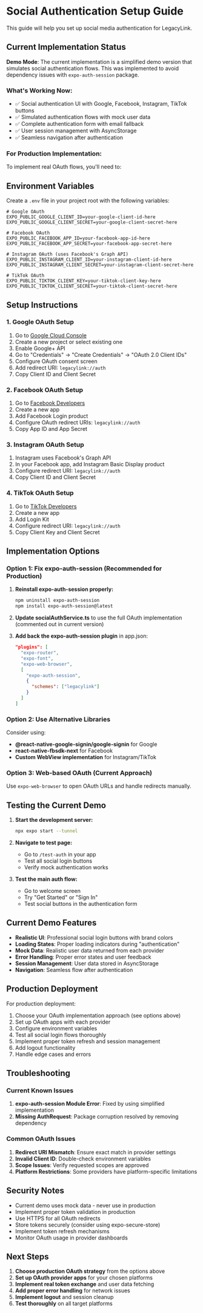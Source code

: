 # Social Authentication Setup Guide

This guide will help you set up social media authentication for LegacyLink.

## Current Implementation Status

**Demo Mode**: The current implementation is a simplified demo version that simulates social authentication flows. This was implemented to avoid dependency issues with `expo-auth-session` package.

### What's Working Now:
- ✅ Social authentication UI with Google, Facebook, Instagram, TikTok buttons
- ✅ Simulated authentication flows with mock user data
- ✅ Complete authentication form with email fallback
- ✅ User session management with AsyncStorage
- ✅ Seamless navigation after authentication

### For Production Implementation:

To implement real OAuth flows, you'll need to:

## Environment Variables

Create a `.env` file in your project root with the following variables:

```env
# Google OAuth
EXPO_PUBLIC_GOOGLE_CLIENT_ID=your-google-client-id-here
EXPO_PUBLIC_GOOGLE_CLIENT_SECRET=your-google-client-secret-here

# Facebook OAuth
EXPO_PUBLIC_FACEBOOK_APP_ID=your-facebook-app-id-here
EXPO_PUBLIC_FACEBOOK_APP_SECRET=your-facebook-app-secret-here

# Instagram OAuth (uses Facebook's Graph API)
EXPO_PUBLIC_INSTAGRAM_CLIENT_ID=your-instagram-client-id-here
EXPO_PUBLIC_INSTAGRAM_CLIENT_SECRET=your-instagram-client-secret-here

# TikTok OAuth
EXPO_PUBLIC_TIKTOK_CLIENT_KEY=your-tiktok-client-key-here
EXPO_PUBLIC_TIKTOK_CLIENT_SECRET=your-tiktok-client-secret-here
```

## Setup Instructions

### 1. Google OAuth Setup

1. Go to [Google Cloud Console](https://console.cloud.google.com/)
2. Create a new project or select existing one
3. Enable Google+ API
4. Go to "Credentials" → "Create Credentials" → "OAuth 2.0 Client IDs"
5. Configure OAuth consent screen
6. Add redirect URI: `legacylink://auth`
7. Copy Client ID and Client Secret

### 2. Facebook OAuth Setup

1. Go to [Facebook Developers](https://developers.facebook.com/)
2. Create a new app
3. Add Facebook Login product
4. Configure OAuth redirect URIs: `legacylink://auth`
5. Copy App ID and App Secret

### 3. Instagram OAuth Setup

1. Instagram uses Facebook's Graph API
2. In your Facebook app, add Instagram Basic Display product
3. Configure redirect URI: `legacylink://auth`
4. Copy Client ID and Client Secret

### 4. TikTok OAuth Setup

1. Go to [TikTok Developers](https://developers.tiktok.com/)
2. Create a new app
3. Add Login Kit
4. Configure redirect URI: `legacylink://auth`
5. Copy Client Key and Client Secret

## Implementation Options

### Option 1: Fix expo-auth-session (Recommended for Production)

1. **Reinstall expo-auth-session properly:**
   ```bash
   npm uninstall expo-auth-session
   npm install expo-auth-session@latest
   ```

2. **Update socialAuthService.ts** to use the full OAuth implementation (commented out in current version)

3. **Add back the expo-auth-session plugin** in app.json:
   ```json
   "plugins": [
     "expo-router", 
     "expo-font", 
     "expo-web-browser",
     [
       "expo-auth-session",
       {
         "schemes": ["legacylink"]
       }
     ]
   ]
   ```

### Option 2: Use Alternative Libraries

Consider using:
- **@react-native-google-signin/google-signin** for Google
- **react-native-fbsdk-next** for Facebook
- **Custom WebView implementation** for Instagram/TikTok

### Option 3: Web-based OAuth (Current Approach)

Use `expo-web-browser` to open OAuth URLs and handle redirects manually.

## Testing the Current Demo

1. **Start the development server:**
   ```bash
   npx expo start --tunnel
   ```

2. **Navigate to test page:**
   - Go to `/test-auth` in your app
   - Test all social login buttons
   - Verify mock authentication works

3. **Test the main auth flow:**
   - Go to welcome screen
   - Try "Get Started" or "Sign In"
   - Test social buttons in the authentication form

## Current Demo Features

- **Realistic UI**: Professional social login buttons with brand colors
- **Loading States**: Proper loading indicators during "authentication"
- **Mock Data**: Realistic user data returned from each provider
- **Error Handling**: Proper error states and user feedback
- **Session Management**: User data stored in AsyncStorage
- **Navigation**: Seamless flow after authentication

## Production Deployment

For production deployment:

1. Choose your OAuth implementation approach (see options above)
2. Set up OAuth apps with each provider
3. Configure environment variables
4. Test all social login flows thoroughly
5. Implement proper token refresh and session management
6. Add logout functionality
7. Handle edge cases and errors

## Troubleshooting

### Current Known Issues

1. **expo-auth-session Module Error**: Fixed by using simplified implementation
2. **Missing AuthRequest**: Package corruption resolved by removing dependency

### Common OAuth Issues

1. **Redirect URI Mismatch**: Ensure exact match in provider settings
2. **Invalid Client ID**: Double-check environment variables
3. **Scope Issues**: Verify requested scopes are approved
4. **Platform Restrictions**: Some providers have platform-specific limitations

## Security Notes

- Current demo uses mock data - never use in production
- Implement proper token validation in production
- Use HTTPS for all OAuth redirects
- Store tokens securely (consider using expo-secure-store)
- Implement token refresh mechanisms
- Monitor OAuth usage in provider dashboards

## Next Steps

1. **Choose production OAuth strategy** from the options above
2. **Set up OAuth provider apps** for your chosen platforms
3. **Implement real token exchange** and user data fetching
4. **Add proper error handling** for network issues
5. **Implement logout** and session cleanup
6. **Test thoroughly** on all target platforms 